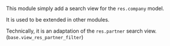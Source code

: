This module simply add a search view for the `res.company` model.

It is used to be extended in other modules.

Technically, it is an adaptation of the `res.partner` search view.
(`base.view_res_partner_filter`)
